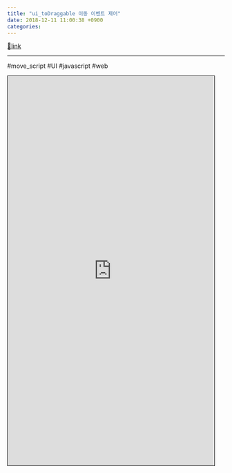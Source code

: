 ```yaml
---
title: "ui_toDraggable 이동 이벤트 제어"
date: 2018-12-11 11:00:38 +0900
categories: 
---
```

[🔗link](http://www.mins01.com/mh/tech/read/1217)
***


#move_script #UI #javascript #web

  
<iframe frameborder="1" height="900" src="https://mins01.github.io/ui_toDraggable/" style="border-width: 1px; border-style: solid; border-color: rgb(0, 0, 0);" width="95%"></iframe>  




